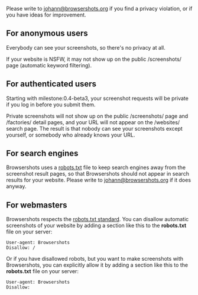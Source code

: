 Please write to [johann@browsershots.org](mailto:johann@browsershots.org) if you find a privacy violation, or if you have ideas for improvement.

## For anonymous users ##

Everybody can see your screenshots, so there's no privacy at all.

If your website is NSFW, it may not show up on the public /screenshots/ page (automatic keyword filtering).

## For authenticated users ##

Starting with milestone:0.4-beta3, your screenshot requests will be private if you log in before you submit them.

Private screenshots will not show up on the public /screenshots/ page and /factories/ detail pages, and your URL will not appear on the /websites/ search page. The result is that nobody can see your screenshots except yourself, or somebody who already knows your URL.

## For search engines ##

Browsershots uses a [robots.txt](http://browsershots.org/robots.txt) file to keep search engines away from the screenshot result pages, so that Browsershots should not appear in search results for your website. Please write to [johann@browsershots.org](mailto:johann@browsershots.org) if it does anyway.

## For webmasters ##

Browsershots respects the [robots.txt standard](http://www.robotstxt.org/orig.html). You can disallow automatic screenshots of your website by adding a section like this to the **robots.txt** file on your server:
```
User-agent: Browsershots
Disallow: /
```

Or if you have disallowed robots, but you want to make screenshots with Browsershots, you can explicitly allow it by adding a section like this to the **robots.txt** file on your server:
```
User-agent: Browsershots
Disallow:
```